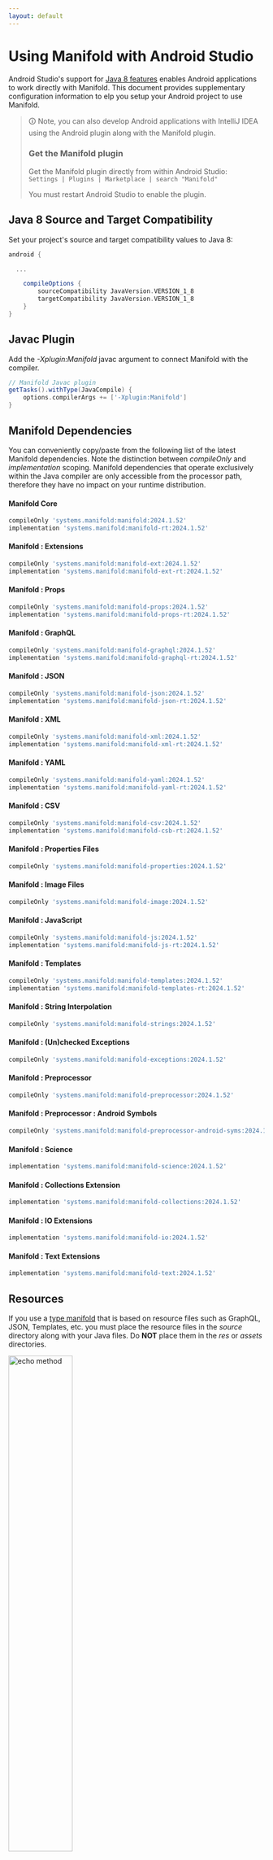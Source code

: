 ```yaml
---
layout: default
---
```


# Using Manifold with Android Studio

Android Studio's support for [Java 8 features](https://developer.android.com/studio/write/java8-support.html) enables
Android applications to work directly with Manifold. This document provides supplementary configuration information to
elp you setup your Android project to use Manifold.

>🛈 Note, you can also develop Android applications with IntelliJ IDEA using the Android plugin along with the Manifold
>plugin. 
>
>### Get the Manifold plugin
>Get the Manifold plugin directly from within Android Studio:
><br>
>`Settings | Plugins | Marketplace | search "Manifold"`
><br>
> 
>You must restart Android Studio to enable the plugin. 
 
## Java 8 Source and Target Compatibility 
Set your project's source and target compatibility values to Java 8:

```groovy
android {

  ...

    compileOptions {
        sourceCompatibility JavaVersion.VERSION_1_8
        targetCompatibility JavaVersion.VERSION_1_8
    }
}
```

## Javac Plugin
Add the *-Xplugin:Manifold* javac argument to connect Manifold with the compiler.

```groovy
// Manifold Javac plugin
getTasks().withType(JavaCompile) {
    options.compilerArgs += ['-Xplugin:Manifold']
}
```    

## Manifold Dependencies
You can conveniently copy/paste from the following list of the latest Manifold dependencies. Note the distinction
between *compileOnly* and *implementation* scoping. Manifold dependencies that operate exclusively within the
Java compiler are only accessible from the processor path, therefore they have no impact on your runtime distribution.

#### Manifold Core
```groovy
compileOnly 'systems.manifold:manifold:2024.1.52'
implementation 'systems.manifold:manifold-rt:2024.1.52'
```
#### Manifold : Extensions
```groovy
compileOnly 'systems.manifold:manifold-ext:2024.1.52'
implementation 'systems.manifold:manifold-ext-rt:2024.1.52'
```
#### Manifold : Props
```groovy
compileOnly 'systems.manifold:manifold-props:2024.1.52'
implementation 'systems.manifold:manifold-props-rt:2024.1.52'
```
#### Manifold : GraphQL
```groovy
compileOnly 'systems.manifold:manifold-graphql:2024.1.52'
implementation 'systems.manifold:manifold-graphql-rt:2024.1.52'
```
#### Manifold : JSON
```groovy
compileOnly 'systems.manifold:manifold-json:2024.1.52'
implementation 'systems.manifold:manifold-json-rt:2024.1.52'
```
#### Manifold : XML
```groovy
compileOnly 'systems.manifold:manifold-xml:2024.1.52'
implementation 'systems.manifold:manifold-xml-rt:2024.1.52'
```
#### Manifold : YAML
```groovy
compileOnly 'systems.manifold:manifold-yaml:2024.1.52'
implementation 'systems.manifold:manifold-yaml-rt:2024.1.52'
```
#### Manifold : CSV
```groovy
compileOnly 'systems.manifold:manifold-csv:2024.1.52'
implementation 'systems.manifold:manifold-csb-rt:2024.1.52'
```
#### Manifold : Properties Files
```groovy
compileOnly 'systems.manifold:manifold-properties:2024.1.52'
```
#### Manifold : Image Files
```groovy
compileOnly 'systems.manifold:manifold-image:2024.1.52'
```
#### Manifold : JavaScript
```groovy
compileOnly 'systems.manifold:manifold-js:2024.1.52'
implementation 'systems.manifold:manifold-js-rt:2024.1.52'
```
#### Manifold : Templates
```groovy
compileOnly 'systems.manifold:manifold-templates:2024.1.52'
implementation 'systems.manifold:manifold-templates-rt:2024.1.52'
```
#### Manifold : String Interpolation
```groovy
compileOnly 'systems.manifold:manifold-strings:2024.1.52'
```
#### Manifold : (Un)checked Exceptions
```groovy
compileOnly 'systems.manifold:manifold-exceptions:2024.1.52'
```
#### Manifold : Preprocessor
```groovy
compileOnly 'systems.manifold:manifold-preprocessor:2024.1.52'
```
#### Manifold : Preprocessor : Android Symbols
```groovy
compileOnly 'systems.manifold:manifold-preprocessor-android-syms:2024.1.52'
```
#### Manifold : Science
```groovy
implementation 'systems.manifold:manifold-science:2024.1.52'
```
#### Manifold : Collections Extension
```groovy
implementation 'systems.manifold:manifold-collections:2024.1.52'
```
#### Manifold : IO Extensions
```groovy
implementation 'systems.manifold:manifold-io:2024.1.52'
```
#### Manifold : Text Extensions
```groovy
implementation 'systems.manifold:manifold-text:2024.1.52'
```

## Resources

If you use a [type manifold](https://github.com/manifold-systems/manifold/tree/master/manifold-core-parent/manifold#the-big-picture)
that is based on resource files such as GraphQL, JSON, Templates, etc. you must place the resource files in the 
*source* directory along with your Java files.  Do **NOT** place them in the *res* or *assets* directories.
 
<p><img src="http://manifold.systems/images/android_resources.png" alt="echo method" width="50%" height="50%"/></p> 

## Preprocessor and build variant symbols

If you use the [preprocessor](https://github.com/manifold-systems/manifold/tree/master/manifold-deps-parent/manifold-preprocessor),
you can directly reference Android build variant symbols with the [manifold-preprocessor-android-syms](https://github.com/manifold-systems/manifold/tree/master/manifold-deps-parent/manifold-preprocessor-android-syms)
dependency.
```java
#if FLAVOR == "paid"
  @Override
  public void specialMethod(Foo foo) {
  ...
  }
#endif
```
build.gradle
```groovy
dependencies {
    ...
    compileOnly 'systems.manifold:manifold-preprocessor:2024.1.52'
    compileOnly 'systems.manifold:manifold-preprocessor-android-syms:2024.1.52'
}
```
